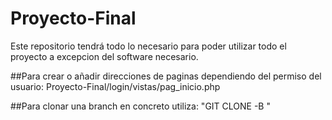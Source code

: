# Proyecto-Final
Este repositorio tendrá todo lo necesario para poder utilizar todo el proyecto a excepcion del software necesario.

##Para crear o añadir direcciones de paginas dependiendo del permiso del usuario:
Proyecto-Final/login/vistas/pag_inicio.php

##Para clonar una branch en concreto utiliza:
"GIT CLONE -B <BRANCH-NAME> <URL>"
